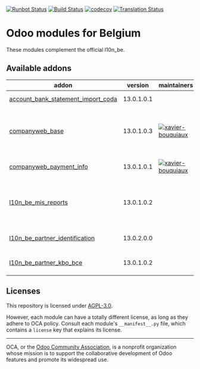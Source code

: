 [![Runbot Status](https://runbot.odoo-community.org/runbot/badge/flat/119/13.0.svg)](https://runbot.odoo-community.org/runbot/repo/github-com-oca-l10n-belgium-119)
[![Build Status](https://travis-ci.com/OCA/l10n-belgium.svg?branch=13.0)](https://travis-ci.com/OCA/l10n-belgium)
[![codecov](https://codecov.io/gh/OCA/l10n-belgium/branch/13.0/graph/badge.svg)](https://codecov.io/gh/OCA/l10n-belgium)
[![Translation Status](https://translation.odoo-community.org/widgets/l10n-belgium-13-0/-/svg-badge.svg)](https://translation.odoo-community.org/engage/l10n-belgium-13-0/?utm_source=widget)

<!-- /!\ do not modify above this line -->

# Odoo modules for Belgium

These modules complement the official l10n_be.

<!-- /!\ do not modify below this line -->

<!-- prettier-ignore-start -->

[//]: # (addons)

Available addons
----------------
addon | version | maintainers | summary
--- | --- | --- | ---
[account_bank_statement_import_coda](account_bank_statement_import_coda/) | 13.0.1.0.1 |  | Import CODA Bank Statement
[companyweb_base](companyweb_base/) | 13.0.1.0.3 | [![xavier-bouquiaux](https://github.com/xavier-bouquiaux.png?size=30px)](https://github.com/xavier-bouquiaux) | Know who you are dealing with. Enhance Odoo partner data from companyweb.be.
[companyweb_payment_info](companyweb_payment_info/) | 13.0.1.0.1 | [![xavier-bouquiaux](https://github.com/xavier-bouquiaux.png?size=30px)](https://github.com/xavier-bouquiaux) | Send your customer bill to companyweb
[l10n_be_mis_reports](l10n_be_mis_reports/) | 13.0.1.0.2 |  | MIS Builder templates for the Belgium P&L, Balance Sheets and VAT Declaration
[l10n_be_partner_identification](l10n_be_partner_identification/) | 13.0.2.0.0 |  | Belgium Partner Identification Numbers
[l10n_be_partner_kbo_bce](l10n_be_partner_kbo_bce/) | 13.0.1.0.2 |  | Belgium - KBO/BCE numbers

[//]: # (end addons)

<!-- prettier-ignore-end -->

## Licenses

This repository is licensed under [AGPL-3.0](LICENSE).

However, each module can have a totally different license, as long as they adhere to OCA
policy. Consult each module's `__manifest__.py` file, which contains a `license` key
that explains its license.

----

OCA, or the [Odoo Community Association](http://odoo-community.org/), is a nonprofit
organization whose mission is to support the collaborative development of Odoo features
and promote its widespread use.

